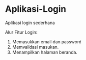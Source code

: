 # Aplikasi-Login
Aplikasi login sederhana

Alur Fitur Login:
1. Memasukkan email dan password
2. Memvalidasi masukan.
3. Menampilkan halaman beranda.
